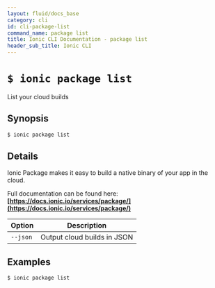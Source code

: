 ```yaml
---
layout: fluid/docs_base
category: cli
id: cli-package-list
command_name: package list
title: Ionic CLI Documentation - package list
header_sub_title: Ionic CLI
---
```


# `$ ionic package list`

List your cloud builds
## Synopsis

```bash
$ ionic package list 
```
  
## Details

Ionic Package makes it easy to build a native binary of your app in the cloud.

Full documentation can be found here: **[https://docs.ionic.io/services/package/](https://docs.ionic.io/services/package/)**





Option | Description
------ | ----------
`--json` | Output cloud builds in JSON

## Examples

```bash
$ ionic package list 
```
